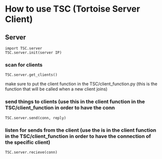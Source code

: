 # How to use TSC (Tortoise Server Client)

## Server

    import TSC.server
    TSC.server.init(server IP)

### scan for clients

    TSC.server.get_clients()

make sure to put the client function in the TSC/client_function.py (this is the function that will be called when a new client joins)

### send things to clients (use this in the client function in the TSC/client_function in order to have the conn

    TSC.server.send(conn, reply)

### listen for sends from the client (use the is in the client function in the TSC/client_function in order to have the connection of the specific client)

    TSC.server.recieve(conn)
